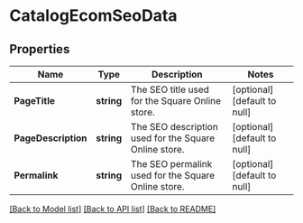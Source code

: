 # CatalogEcomSeoData

## Properties
Name | Type | Description | Notes
------------ | ------------- | ------------- | -------------
**PageTitle** | **string** | The SEO title used for the Square Online store. | [optional] [default to null]
**PageDescription** | **string** | The SEO description used for the Square Online store. | [optional] [default to null]
**Permalink** | **string** | The SEO permalink used for the Square Online store. | [optional] [default to null]

[[Back to Model list]](../README.md#documentation-for-models) [[Back to API list]](../README.md#documentation-for-api-endpoints) [[Back to README]](../README.md)

